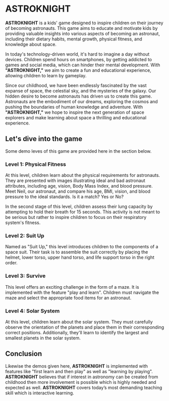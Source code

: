 # ASTROKNIGHT

**ASTROKNIGHT** is a kids' game designed to inspire
children on their journey of becoming astronauts. This
game aims to educate and motivate kids by providing
valuable insights into various aspects of becoming an
astronaut, including their dietary habits, mental growth,
physical fitness, and knowledge about space.

In today's technology-driven world, it's hard to imagine a
day without devices. Children spend hours
on smartphones, by getting addicted to games and social media,
which can hinder their mental development. With
**"ASTROKNIGHT,"** we aim to create a fun and educational
experience, allowing children to learn by gameplay.

Since our childhood, we have been endlessly fascinated
by the vast expanse of space, the celestial sky, and the
mysteries of the galaxy. Our hidden desire to become
astronauts has driven us to create this game.
Astronauts are the embodiment of our dreams,
exploring the cosmos and pushing the boundaries of
human knowledge and adventure. With **"ASTROKNIGHT,"**
we hope to inspire the next generation of space
explorers and make learning about space a thrilling and
educational experience.

## Let's dive into the game
Some demo leves of this game are provided here in the section below.

### Level 1: Physical Fitness
At this level, children learn about the physical
requirements for astronauts. They are presented with
images illustrating ideal and bad astronaut attributes,
including age, vision, Body Mass Index, and blood
pressure. Meet Neil, our astronaut, and compare his age,
BMI, vision, and blood pressure to the ideal standards. Is
it a match? Yes or No?

In the second stage of this level, children assess their
lung capacity by attempting to hold their breath for 15
seconds. This activity is not meant to be serious but
rather to inspire children to focus on their respiratory system's fitness.

### Level 2: Suit Up
Named as "Suit Up," this level introduces children to the
components of a space suit. Their task is to assemble
the suit correctly by placing the helmet, lower torso,
upper hand torso, and life support torso in the right
order.

### Level 3: Survive
This level offers an exciting challenge in the form of a
maze. It is implemented with the feature "play and learn".
Children must navigate the maze and select the
appropriate food items for an astronaut.

### Level 4: Solar System
At this level, children learn about the solar system. They
must carefully observe the orientation of the planets and
place them in their corresponding correct positions. Additionally, 
they'll learn to identify the largest and smallest planets in the solar system.

## Conclusion

Likewise the demos given here, **ASTROKNIGHT** is
implemented with features like "first learn and then play"
as well as "learning by playing". **ASTROKNIGHT** believes that
if interest in astronomy can be created from childhood
then more involvement is possible which is highly
needed and expected as well. **ASTROKNIGHT** covers today’s most demanding
teaching skill which is interactive learning.
